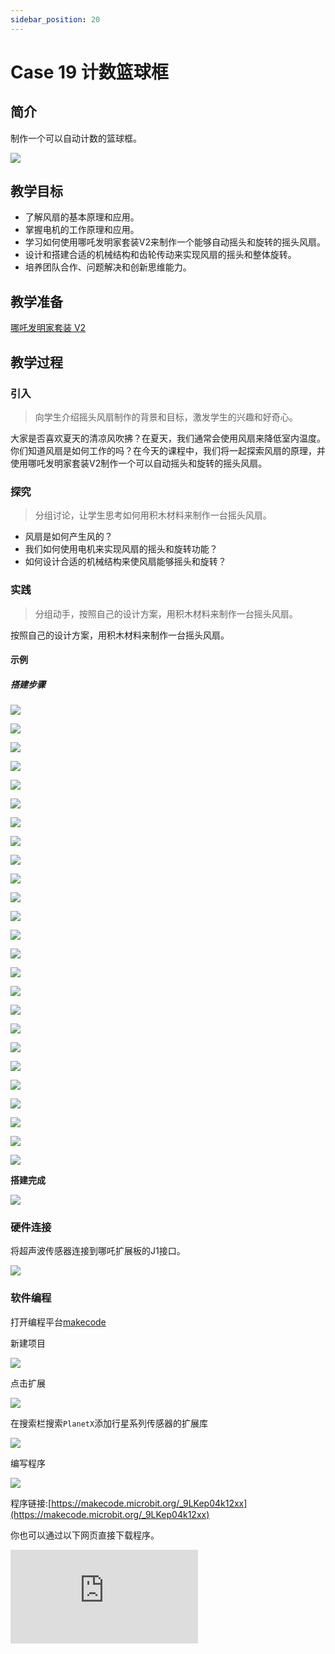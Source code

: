 ```yaml
---
sidebar_position: 20
---
```


# Case 19 计数篮球框

## 简介

制作一个可以自动计数的篮球框。

![](./images/nezha-inventors-kit-v2-case-19-01.png)


## 教学目标

- 了解风扇的基本原理和应用。
- 掌握电机的工作原理和应用。
- 学习如何使用哪吒发明家套装V2来制作一个能够自动摇头和旋转的摇头风扇。
- 设计和搭建合适的机械结构和齿轮传动来实现风扇的摇头和整体旋转。
- 培养团队合作、问题解决和创新思维能力。

## 教学准备

[哪吒发明家套装 V2](https://www.elecfreaks.com/nezha-inventor-s-kit-v2-for-micro-bit.html)


## 教学过程

### 引入

>向学生介绍摇头风扇制作的背景和目标，激发学生的兴趣和好奇心。

大家是否喜欢夏天的清凉风吹拂？在夏天，我们通常会使用风扇来降低室内温度。你们知道风扇是如何工作的吗？在今天的课程中，我们将一起探索风扇的原理，并使用哪吒发明家套装V2制作一个可以自动摇头和旋转的摇头风扇。

### 探究

>分组讨论，让学生思考如何用积木材料来制作一台摇头风扇。

- 风扇是如何产生风的？
- 我们如何使用电机来实现风扇的摇头和旋转功能？
- 如何设计合适的机械结构来使风扇能够摇头和旋转？

### 实践

>分组动手，按照自己的设计方案，用积木材料来制作一台摇头风扇。

按照自己的设计方案，用积木材料来制作一台摇头风扇。

#### 示例

##### 搭建步骤


![](./images/nezha-inventors-kit-v2-step-19-01.png)

![](./images/nezha-inventors-kit-v2-step-19-02.png)

![](./images/nezha-inventors-kit-v2-step-19-03.png)

![](./images/nezha-inventors-kit-v2-step-19-04.png)

![](./images/nezha-inventors-kit-v2-step-19-05.png)

![](./images/nezha-inventors-kit-v2-step-19-06.png)

![](./images/nezha-inventors-kit-v2-step-19-07.png)

![](./images/nezha-inventors-kit-v2-step-19-08.png)

![](./images/nezha-inventors-kit-v2-step-19-09.png)

![](./images/nezha-inventors-kit-v2-step-19-10.png)

![](./images/nezha-inventors-kit-v2-step-19-11.png)

![](./images/nezha-inventors-kit-v2-step-19-12.png)

![](./images/nezha-inventors-kit-v2-step-19-13.png)

![](./images/nezha-inventors-kit-v2-step-19-14.png)

![](./images/nezha-inventors-kit-v2-step-19-15.png)

![](./images/nezha-inventors-kit-v2-step-19-16.png)

![](./images/nezha-inventors-kit-v2-step-19-17.png)

![](./images/nezha-inventors-kit-v2-step-19-18.png)

![](./images/nezha-inventors-kit-v2-step-19-19.png)

![](./images/nezha-inventors-kit-v2-step-19-20.png)

![](./images/nezha-inventors-kit-v2-step-19-21.png)

![](./images/nezha-inventors-kit-v2-step-19-22.png)

![](./images/nezha-inventors-kit-v2-step-19-23.png)

![](./images/nezha-inventors-kit-v2-step-19-24.png)

![](./images/nezha-inventors-kit-v2-step-19-25.png)

**搭建完成**

![](./images/nezha-inventors-kit-v2-case-19-01.png)


### 硬件连接

将超声波传感器连接到哪吒扩展板的J1接口。

![](./images/nezha-inventors-kit-v2-case-19-02.png)

### 软件编程

打开编程平台[makecode](https://makecode.microbit.org/#)

新建项目

![](./images/nezha-inventors-kit-v2-case-19-03.png)

点击扩展

![](./images/nezha-inventors-kit-v2-case-19-04.png)

在搜索栏搜索`PlanetX`添加行星系列传感器的扩展库

![](./images/nezha-inventors-kit-v2-case-19-05.png)

编写程序

![](./images/nezha-inventors-kit-v2-case-19-07.png)

程序链接:[https://makecode.microbit.org/_9LKep04k12xx](https://makecode.microbit.org/_9LKep04k12xx)

你也可以通过以下网页直接下载程序。

<div
    style={{
        position: 'relative',
        paddingBottom: '60%',
        overflow: 'hidden',
    }}
>
    <iframe
        src="https://makecode.microbit.org/_JvyADy1vH4y5"
        frameborder="0"
        sandbox="allow-popups allow-forms allow-scripts allow-same-origin"
        style={{
            position: 'absolute',
            width: '100%',
            height: '100%',
        }}
    />
</div>



### 展示

>分组展示，比较各组的成果和效果。

#### 示例案例效果

将小球投入篮框中，装置自动进行计数，并在LED矩阵显示出来。

![](./images/nezha-inventors-kit-v2-case-19.gif)

### 反思

>分组分享，让每组的学生分享自己的制作过程和心得，总结自己遇到的问题和解决办法，评价自己的优点和不足。
